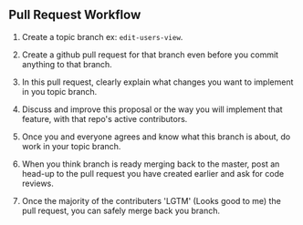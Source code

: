 ## Pull Request Workflow

1. Create a topic branch ex: `edit-users-view`.

2. Create a github pull request for that branch even before you commit anything to that branch.

3. In this pull request, clearly explain what changes you want to implement in you topic branch.

4. Discuss and improve this proposal or the way you will implement that feature, with that repo's active contributors.

5. Once you and everyone agrees and know what this branch is about, do work in your topic branch.

6. When you think branch is ready merging back to the master, post an head-up to the pull request you have created earlier and ask for code reviews.

7. Once the majority of the contributers 'LGTM' (Looks good to me) the pull request, you can safely merge back you branch.
